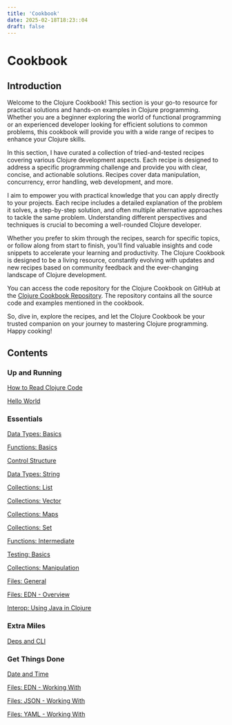 ```yaml
---
title: 'Cookbook'
date: 2025-02-18T18:23::04
draft: false
---
```


# Cookbook

## Introduction

Welcome to the Clojure Cookbook! This section is your go-to resource for practical solutions and hands-on examples in Clojure programming. Whether you are a beginner exploring the world of functional programming or an experienced developer looking for efficient solutions to common problems, this cookbook will provide you with a wide range of recipes to enhance your Clojure skills.

In this section, I have curated a collection of tried-and-tested recipes covering various Clojure development aspects. Each recipe is designed to address a specific programming challenge and provide you with clear, concise, and actionable solutions. Recipes cover data manipulation, concurrency, error handling, web development, and more.

I aim to empower you with practical knowledge that you can apply directly to your projects. Each recipe includes a detailed explanation of the problem it solves, a step-by-step solution, and often multiple alternative approaches to tackle the same problem. Understanding different perspectives and techniques is crucial to becoming a well-rounded Clojure developer.

Whether you prefer to skim through the recipes, search for specific topics, or follow along from start to finish, you'll find valuable insights and code snippets to accelerate your learning and productivity. The Clojure Cookbook is designed to be a living resource, constantly evolving with updates and new recipes based on community feedback and the ever-changing landscape of Clojure development.

You can access the code repository for the Clojure Cookbook on GitHub at the [Clojure Cookbook Repository](https://github.com/organiclever/ayokoding/tree/main/contents/clojure-cookbook). The repository contains all the source code and examples mentioned in the cookbook.

So, dive in, explore the recipes, and let the Clojure Cookbook be your trusted companion on your journey to mastering Clojure programming. Happy cooking!

## Contents

### Up and Running

[How to Read Clojure Code](Cookbook%20592dbe02b7424bc1963c83562210591f/How%20to%20Read%20Clojure%20Code%20b51873055fba49979a703e285eddc9b0.md)

[Hello World](Cookbook%20592dbe02b7424bc1963c83562210591f/Hello%20World%20dae903694c764ad6b68eb7d18813828a.md)

### Essentials

[Data Types: Basics](Cookbook%20592dbe02b7424bc1963c83562210591f/Data%20Types%20Basics%202ce56c172a1d42ff81b5763a5cdaa552.md)

[Functions: Basics](Cookbook%20592dbe02b7424bc1963c83562210591f/Functions%20Basics%20e36378123bb8490c9a8a6884124623e3.md)

[Control Structure](Cookbook%20592dbe02b7424bc1963c83562210591f/Control%20Structure%20c4cec0e98ccc41c88d4c1e7bed68cd76.md)

[Data Types: String](Cookbook%20592dbe02b7424bc1963c83562210591f/Data%20Types%20String%2014f9d4b33aa94013afa556ab26b1e571.md)

[Collections: List](Cookbook%20592dbe02b7424bc1963c83562210591f/Collections%20List%20e18a6e871bbb474ea734ce643dcba12a.md)

[Collections: Vector](Cookbook%20592dbe02b7424bc1963c83562210591f/Collections%20Vector%206d436ed1deaf4b379ee0a41d79fad2bb.md)

[Collections: Maps](Cookbook%20592dbe02b7424bc1963c83562210591f/Collections%20Maps%20599a8e69b56f44ca8a40455cbfe7db4a.md)

[Collections: Set](Cookbook%20592dbe02b7424bc1963c83562210591f/Collections%20Set%2021932dce2fc04824a641ddc4f6208234.md)

[Functions: Intermediate](Cookbook%20592dbe02b7424bc1963c83562210591f/Functions%20Intermediate%2052335fecd6634ebf839ac5461271483b.md)

[Testing: Basics](Cookbook%20592dbe02b7424bc1963c83562210591f/Testing%20Basics%208e4c83a1e0c64cb0aa7b07ceea036eb8.md)

[Collections: Manipulation](Cookbook%20592dbe02b7424bc1963c83562210591f/Collections%20Manipulation%20c6a2d100ad7d46ec926f0baae0e9283e.md)

[Files: General](Cookbook%20592dbe02b7424bc1963c83562210591f/Files%20General%201e5418e982b544f6a1a7c3206f2689cd.md)

[Files: EDN - Overview](Cookbook%20592dbe02b7424bc1963c83562210591f/Files%20EDN%20-%20Overview%209f31102c2ca84c97a7cdcea6a8a96bf4.md)

[Interop: Using Java in Clojure](Cookbook%20592dbe02b7424bc1963c83562210591f/Interop%20Using%20Java%20in%20Clojure%2030a84e47da584a6189cfd9b667c0eb06.md)

### Extra Miles

[Deps and CLI](Cookbook%20592dbe02b7424bc1963c83562210591f/Deps%20and%20CLI%2009e34e536d79468491a9397e261fc1c3.md)

### Get Things Done

[Date and Time](Cookbook%20592dbe02b7424bc1963c83562210591f/Date%20and%20Time%20e51d5389dd21487dac48054ab3787195.md)

[Files: EDN - Working With](Cookbook%20592dbe02b7424bc1963c83562210591f/Files%20EDN%20-%20Working%20With%203a9bcc9113d34ed3b7845ab98af5a9a5.md)

[Files: JSON - Working With](Cookbook%20592dbe02b7424bc1963c83562210591f/Files%20JSON%20-%20Working%20With%208559c19c852d481ca4486b9764e6e421.md)

[Files: YAML - Working With](Cookbook%20592dbe02b7424bc1963c83562210591f/Files%20YAML%20-%20Working%20With%207cba84cb55684994a616d54a2d1f6728.md)
